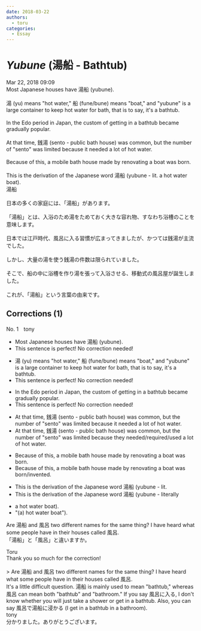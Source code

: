 ```yaml
---
date: 2018-03-22
authors:
  - toru
categories:
  - Essay
---
```


<h1 id="subject_show"><strong><em>Yubune</strong></em> (湯船 - Bathtub)</h1>
<div class="date">Mar 22, 2018 09:09</div>
<div id="post"><div id="body_show_ori">
Most Japanese houses have 湯船 (yubune).<br/><br/>湯 (yu) means "hot water," 船 (fune/bune) means "boat," and "yubune" is a large container to keep hot water for bath, that is to say, it's a bathtub.<br/><br/>In the Edo period in Japan, the custom of getting in a bathtub became gradually popular.<br/><br/>At that time, 銭湯 (sento - public bath house) was common, but the number of "sento" was limited because it needed a lot of hot water.<br/><br/>Because of this, a mobile bath house made by renovating a boat was born.<br/><br/>This is the derivation of the Japanese word 湯船 (yubune - lit. a hot water boat).
</div></div>

<!-- more -->

<div id="post_ja"><div id="body_show_mo">
湯船<br/><br/>日本の多くの家庭には、「湯船」があります。<br/><br/>「湯船」とは、入浴のため湯をためておく大きな容れ物、すなわち浴槽のことを意味します。<br/><br/>日本では江戸時代、風呂に入る習慣が広まってきましたが、かつては銭湯が主流でした。<br/><br/>しかし、大量の湯を使う銭湯の件数は限られていました。<br/><br/>そこで、船の中に浴槽を作り湯を張って入浴させる、移動式の風呂屋が誕生しました。<br/><br/>これが、「湯船」という言葉の由来です。
</div></div>

## Corrections (1)
<div id="block"><div class="first_name"> No. 1　<span class="just_name">tony</span></div><div id="block2">
<ul class="correction_field">
<li class="incorrect">Most Japanese houses have 湯船 (yubune).</li>
<li class="corrected perfect">This sentence is perfect! No correction needed!</li>
</ul>
<ul class="correction_field">
<li class="incorrect">湯 (yu) means "hot water," 船 (fune/bune) means "boat," and "yubune" is a large container to keep hot water for bath, that is to say, it's a bathtub.</li>
<li class="corrected perfect">This sentence is perfect! No correction needed!</li>
</ul>
<ul class="correction_field">
<li class="incorrect">In the Edo period in Japan, the custom of getting in a bathtub became gradually popular.</li>
<li class="corrected perfect">This sentence is perfect! No correction needed!</li>
</ul>
<ul class="correction_field">
<li class="incorrect">At that time, 銭湯 (sento - public bath house) was common, but the number of "sento" was limited because it needed a lot of hot water.</li>
<li class="corrected correct">
At that time, 銭湯 (sento - public bath house) was common, but the number of "sento" was limited because <span class="f_red">they</span> needed/required/used a lot of hot water.
</li>
</ul>
<ul class="correction_field">
<li class="incorrect">Because of this, a mobile bath house made by renovating a boat was born.</li>
<li class="corrected correct">
Because of this, a mobile bath house made by renovating a boat was born/invented.
</li>
</ul>
<ul class="correction_field">
<li class="incorrect">This is the derivation of the Japanese word 湯船 (yubune - lit.</li>
<li class="corrected correct">
This is the derivation of the Japanese word 湯船 (yubune - <span class="f_blue">literally</span>
</li>
</ul>
<ul class="correction_field">
<li class="incorrect">a hot water boat).</li>
<li class="corrected correct">
"(a) hot water boat").
</li>
</ul>
<p class="comment_small">
 Are 湯船 and 風呂 two different names for the same thing? I have heard what some people have in their houses called 風呂.
 <br/>
 「湯船」と「風呂」と違いますか。
</p>

</div><div class="name"><span class="just_name">Toru</span><br>
Thank you so much for the correction!<br/><br/>&gt; Are 湯船 and 風呂 two different names for the same thing? I have heard what some people have in their houses called 風呂.<br/>It's a little difficult question. 湯船 is mainly used to mean "bathtub," whereas 風呂 can mean both "bathtub" and "bathroom." If you say 風呂に入る, I don't know whether you will just take a shower or get in a bathtub. Also, you can say 風呂で湯船に浸かる (I get in a bathtub in a bathroom).
</div>
<div class="name"><span class="just_name">tony</span><br>
分かりました。ありがとうございます。
</div>
</div>
